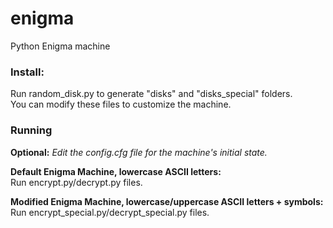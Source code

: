 # enigma
Python Enigma machine

### Install:
Run random_disk.py to generate "disks" and "disks_special" folders.\
You can modify these files to customize the machine.

### Running
**Optional:** *Edit the config.cfg file for the machine's initial state.*

**Default Enigma Machine, lowercase ASCII letters:**\
Run encrypt.py/decrypt.py files.

**Modified Enigma Machine, lowercase/uppercase ASCII letters + symbols:**\
Run encrypt_special.py/decrypt_special.py files.
